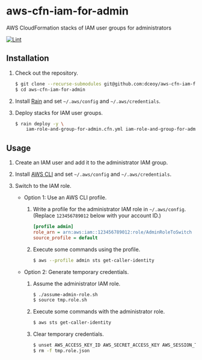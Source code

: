 aws-cfn-iam-for-admin
=====================

AWS CloudFormation stacks of IAM user groups for administrators

[![Lint](https://github.com/dceoy/aws-cfn-iam-for-admin/actions/workflows/lint.yml/badge.svg)](https://github.com/dceoy/aws-cfn-iam-for-admin/actions/workflows/lint.yml)

Installation
------------

1.  Check out the repository.

    ```sh
    $ git clone --recurse-submodules git@github.com:dceoy/aws-cfn-iam-for-admin.git
    $ cd aws-cfn-iam-for-admin
    ```

2.  Install [Rain](https://github.com/aws-cloudformation/rain) and set `~/.aws/config` and `~/.aws/credentials`.

3.  Deploy stacks for IAM user groups.

    ```sh
    $ rain deploy -y \
        iam-role-and-group-for-admin.cfn.yml iam-role-and-group-for-admin
    ```

Usage
-----

1.  Create an IAM user and add it to the administrator IAM group.

2.  Install [AWS CLI](https://aws.amazon.com/cli/) and set `~/.aws/config` and `~/.aws/credentials`.

3.  Switch to the IAM role.

    - Option 1: Use an AWS CLI profile.

      1.  Write a profile for the administrator IAM role in `~/.aws/config`.
          (Replace `123456789012` below with your account ID.)

          ```ini
          [profile admin]
          role_arn = arn:aws:iam::123456789012:role/AdminRoleToSwitch
          source_profile = default
          ```

      2.  Execute some commands using the profile.

          ```sh
          $ aws --profile admin sts get-caller-identity
          ```

    - Option 2: Generate temporary credentials.

      1.  Assume the administrator IAM role.

          ```sh
          $ ./assume-admin-role.sh
          $ source tmp.role.sh
          ```

      2.  Execute some commands with the administrator role.

          ```sh
          $ aws sts get-caller-identity
          ```

      3.  Clear temporary credentials.

          ```sh
          $ unset AWS_ACCESS_KEY_ID AWS_SECRET_ACCESS_KEY AWS_SESSION_TOKEN
          $ rm -f tmp.role.json
          ```
